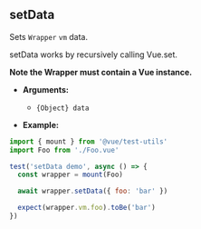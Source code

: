 ## setData

Sets `Wrapper` `vm` data.

setData works by recursively calling Vue.set.

**Note the Wrapper must contain a Vue instance.**

- **Arguments:**

  - `{Object} data`

- **Example:**

```js
import { mount } from '@vue/test-utils'
import Foo from './Foo.vue'

test('setData demo', async () => {
  const wrapper = mount(Foo)

  await wrapper.setData({ foo: 'bar' })

  expect(wrapper.vm.foo).toBe('bar')
})
```
